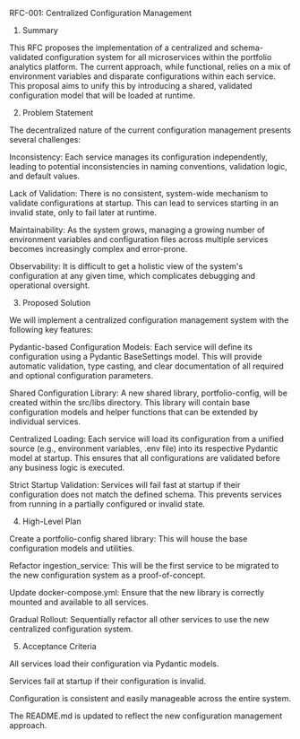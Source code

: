 RFC-001: Centralized Configuration Management
1. Summary

This RFC proposes the implementation of a centralized and schema-validated configuration system for all microservices within the portfolio analytics platform. The current approach, while functional, relies on a mix of environment variables and disparate configurations within each service. This proposal aims to unify this by introducing a shared, validated configuration model that will be loaded at runtime.

2. Problem Statement

The decentralized nature of the current configuration management presents several challenges:

Inconsistency: Each service manages its configuration independently, leading to potential inconsistencies in naming conventions, validation logic, and default values.

Lack of Validation: There is no consistent, system-wide mechanism to validate configurations at startup. This can lead to services starting in an invalid state, only to fail later at runtime.

Maintainability: As the system grows, managing a growing number of environment variables and configuration files across multiple services becomes increasingly complex and error-prone.

Observability: It is difficult to get a holistic view of the system's configuration at any given time, which complicates debugging and operational oversight.

3. Proposed Solution

We will implement a centralized configuration management system with the following key features:

Pydantic-based Configuration Models: Each service will define its configuration using a Pydantic BaseSettings model. This will provide automatic validation, type casting, and clear documentation of all required and optional configuration parameters.

Shared Configuration Library: A new shared library, portfolio-config, will be created within the src/libs directory. This library will contain base configuration models and helper functions that can be extended by individual services.

Centralized Loading: Each service will load its configuration from a unified source (e.g., environment variables, .env file) into its respective Pydantic model at startup. This ensures that all configurations are validated before any business logic is executed.

Strict Startup Validation: Services will fail fast at startup if their configuration does not match the defined schema. This prevents services from running in a partially configured or invalid state.

4. High-Level Plan

Create a portfolio-config shared library: This will house the base configuration models and utilities.

Refactor ingestion_service: This will be the first service to be migrated to the new configuration system as a proof-of-concept.

Update docker-compose.yml: Ensure that the new library is correctly mounted and available to all services.

Gradual Rollout: Sequentially refactor all other services to use the new centralized configuration system.

5. Acceptance Criteria

All services load their configuration via Pydantic models.

Services fail at startup if their configuration is invalid.

Configuration is consistent and easily manageable across the entire system.

The README.md is updated to reflect the new configuration management approach.